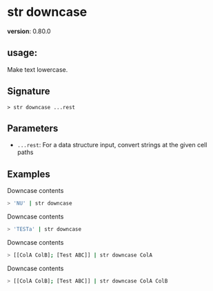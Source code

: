 # str downcase

**version**: 0.80.0

## **usage**:

Make text lowercase.

## Signature

`> str downcase ...rest`

## Parameters

- `...rest`: For a data structure input, convert strings at the given cell paths

## Examples

Downcase contents

```bash
> 'NU' | str downcase
```

Downcase contents

```bash
> 'TESTa' | str downcase
```

Downcase contents

```bash
> [[ColA ColB]; [Test ABC]] | str downcase ColA
```

Downcase contents

```bash
> [[ColA ColB]; [Test ABC]] | str downcase ColA ColB
```
